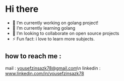# Hi there

- 🔭 I’m currently working on golang project!
- 🌱 I’m currently learning  golang
- 👯 I’m looking to collaborate on open source projects
- ⚡ Fun fact: i love to learn more subjects.

## how to reach me : 
mail : yousefzinsazk78@gmail.com\n
linkedin : www.linkedin.com/in/yousefzinsazk78
